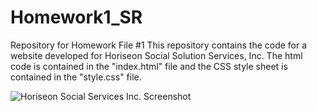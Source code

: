 # Homework1_SR
Repository for Homework File #1
This repository contains the code for a website developed for Horiseon Social Solution Services, Inc.
The html code is contained in the "index.html" file and the CSS style sheet is contained in the "style.css" file.

![Horiseon Social Services Inc. Screenshot](.assets/images/horiseon-social-services-inc.png "Screenshot of webpage")
